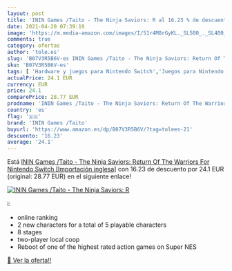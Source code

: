 ```yaml
---
layout: post
title: 'ININ Games /Taito - The Ninja Saviors: R al 16.23 % de descuento'
date: 2021-04-20 07:39:19
image: 'https://m.media-amazon.com/images/I/51r4M8rGyKL._SL500_._SL400_.jpg'
comments: true
category: ofertas
author: 'tole.es'
slug: 'B07V3R5B6V-es ININ Games /Taito - The Ninja Saviors: Return Of The...'
sku: 'B07V3R5B6V-es'
tags: [ 'Hardware y juegos para Nintendo Switch','Juegos para Nintendo Switch','Videojuegos','inin games /taito','nintendo', ]
actualPrice: 24.1 EUR
currency: EUR
price: 24.1
comparePrice: 28.77 EUR
prodname: 'ININ Games /Taito - The Ninja Saviors: Return Of The Warriors For Nintendo Switch [Importación inglesa]'
country: 'es'
flag: '🇪🇸'
brand: 'ININ Games /Taito'
buyurl: 'https://www.amazon.es/dp/B07V3R5B6V/?tag=tolees-21'
descuento: '16.23'
average: '24.1'
---
```


Está [ININ Games /Taito - The Ninja Saviors: Return Of The Warriors For Nintendo Switch [Importación inglesa]](https://www.amazon.es/dp/B07V3R5B6V/?tag=tolees-21) con 16.23 de descuento por 24.1 EUR (original: 28.77 EUR) en el siguiente enlace!

[![ININ Games /Taito - The Ninja Saviors: R](https://m.media-amazon.com/images/I/51r4M8rGyKL._SL500_._SL400_.jpg)](https://www.amazon.es/dp/B07V3R5B6V/?tag=tolees-21)

ℹ️:

- online ranking
- 2 new characters for a total of 5 playable characters
- 8 stages
- two-player local coop
- Reboot of one of the highest rated action games on Super NES

[🛒 Ver la oferta!!](https://www.amazon.es/dp/B07V3R5B6V/?tag=tolees-21)
